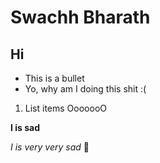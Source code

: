 # Swachh Bharath
## Hi 
- This is a bullet
- Yo, why am I doing this shit  :(

1. List items OoooooO

**I is sad**

*I is very very sad*
:cherry_blossom:
